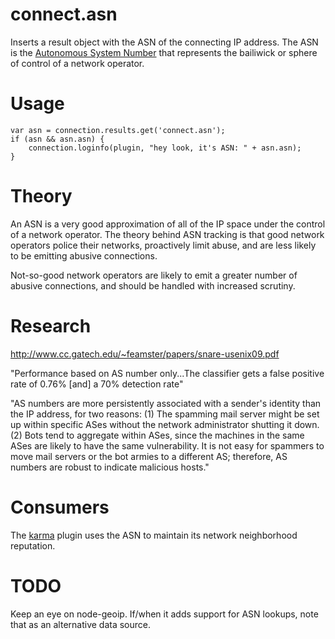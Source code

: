 # connect.asn

Inserts a result object with the ASN of the connecting IP address. The ASN is
the [Autonomous System Number](http://en.wikipedia.org/wiki/Autonomous_System_(Internet))
that represents the bailiwick or sphere of control of a network operator. 


# Usage

    var asn = connection.results.get('connect.asn');
    if (asn && asn.asn) {
        connection.loginfo(plugin, "hey look, it's ASN: " + asn.asn);
    }


# Theory

An ASN is a very good approximation of all of the IP space under the control
of a network operator. The theory behind ASN tracking is that good network
operators police their networks, proactively limit abuse, and are less likely
to be emitting abusive connections.

Not-so-good network operators are likely to emit a greater number of abusive
connections, and should be handled with increased scrutiny.


# Research

http://www.cc.gatech.edu/~feamster/papers/snare-usenix09.pdf

"Performance based on AS number only...The classifier gets a false positive
rate of 0.76% [and] a 70% detection rate"

"AS numbers are more persistently associated with a sender's
identity than the IP address, for two reasons: (1) The spamming mail server
might be set up within specific ASes without the network administrator
shutting it down. (2) Bots tend to aggregate within ASes, since the machines
in the same ASes are likely to have the same vulnerability. It is not easy for
spammers to move mail servers or the bot armies to a different AS; therefore,
AS numbers are robust to indicate malicious hosts."


# Consumers

The [karma](/manual/plugins/karma.html) plugin uses the ASN to maintain
its network neighborhood reputation.


# TODO

Keep an eye on node-geoip. If/when it adds support for ASN lookups, note
that as an alternative data source.

